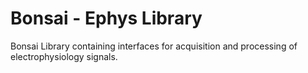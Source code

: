 # Bonsai - Ephys Library

Bonsai Library containing interfaces for acquisition and processing of electrophysiology signals.
